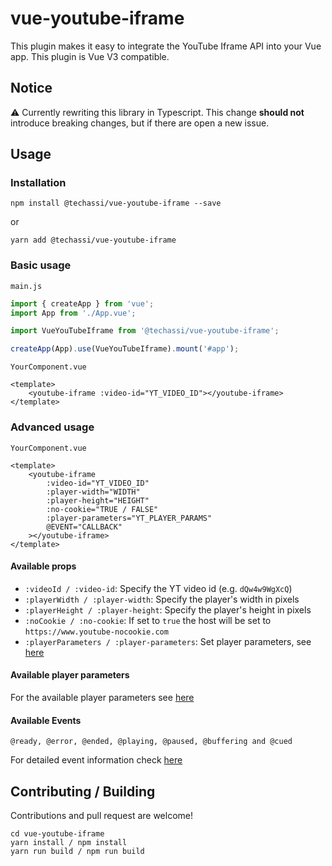 # vue-youtube-iframe

This plugin makes it easy to integrate the YouTube Iframe API into your Vue app. This plugin is Vue V3 compatible.

## Notice

⚠️ Currently rewriting this library in Typescript. This change **should not** introduce breaking changes, but if there
are open a new issue.

## Usage

### Installation

```shell
npm install @techassi/vue-youtube-iframe --save
```

or

```shell
yarn add @techassi/vue-youtube-iframe
```

### Basic usage

`main.js`

```js
import { createApp } from 'vue';
import App from './App.vue';

import VueYouTubeIframe from '@techassi/vue-youtube-iframe';

createApp(App).use(VueYouTubeIframe).mount('#app');
```

`YourComponent.vue`

```vue
<template>
    <youtube-iframe :video-id="YT_VIDEO_ID"></youtube-iframe>
</template>
```

### Advanced usage

`YourComponent.vue`

```vue
<template>
    <youtube-iframe
        :video-id="YT_VIDEO_ID"
        :player-width="WIDTH"
        :player-height="HEIGHT"
        :no-cookie="TRUE / FALSE"
        :player-parameters="YT_PLAYER_PARAMS"
        @EVENT="CALLBACK"
    ></youtube-iframe>
</template>
```

#### Available props

-   `:videoId / :video-id`: Specify the YT video id (e.g. `dQw4w9WgXcQ`)
-   `:playerWidth / :player-width`: Specify the player's width in pixels
-   `:playerHeight / :player-height`: Specify the player's height in pixels
-   `:noCookie / :no-cookie`: If set to `true` the host will be set to `https://www.youtube-nocookie.com`
-   `:playerParameters / :player-parameters`: Set player parameters, see [here](#available-player-parameters)

#### Available player parameters

For the available player parameters see [here](https://developers.google.com/youtube/player_parameters#Parameters)

#### Available Events

```
@ready, @error, @ended, @playing, @paused, @buffering and @cued
```

For detailed event information check [here](https://developers.google.com/youtube/iframe_api_reference#Events)

## Contributing / Building

Contributions and pull request are welcome!

```shell
cd vue-youtube-iframe
yarn install / npm install
yarn run build / npm run build
```

